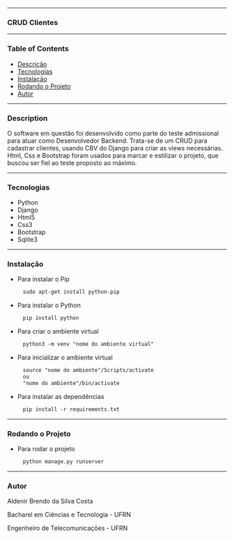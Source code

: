 
---
### CRUD Clientes

---

### Table of Contents

- [Descrição](#description)
- [Tecnologias](#tecnologies)
- [Instalação](#instalation)
- [Rodando o Projeto](#run)
- [Autor](#author-info)

---

### Description
O software em questão foi desenvolvido como parte do teste admissional para atuar como Desenvolvedor Backend. Trata-se de um CRUD para cadastrar clientes, usando CBV do Django para criar as views necessárias. Html, Css e Bootstrap foram usados para marcar e estilizar o projeto, que buscou ser fiel ao teste proposto ao máximo. 

---

### Tecnologias

- Python
- Django
- Html5
- Css3
- Bootstrap
- Sqlite3

---

### Instalação

- Para instalar o Pip
```html
     sudo apt-get install python-pip
```
- Para instalar o Python
```html
     pip install python
```
- Para criar o ambiente virtual
```html
     python3 -m venv "nome do ambiente virtual"
```
- Para inicializar o ambiente virtual
```html
     source "nome do ambiente"/Scripts/activate 
     ou 
     "nome do ambiente"/bin/activate
```
- Para instalar as dependências
```html
     pip install -r requirements.txt
```
---

### Rodando o Projeto

- Para rodar o projeto
```html
     python manage.py runserver
```
---

### Autor

<p> Aldenir Brendo da Silva Costa </p>
<p> Bacharel em Ciências e Tecnologia - UFRN </p>
<p> Engenheiro de Telecomunicações - UFRN </p>


